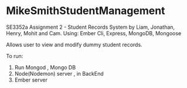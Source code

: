 
# MikeSmithStudentManagement

SE3352a Assignment 2 - Student Records System by Liam, Jonathan, Henry, Mohit and Cam.
Using: Ember Cli, Express, MongoDB, Mongoose

Allows user to view and modify dummy student records.

To run:

1. Run Mongod , Mongo DB 
2. Node(Nodemon) server , in BackEnd
3. Ember server
